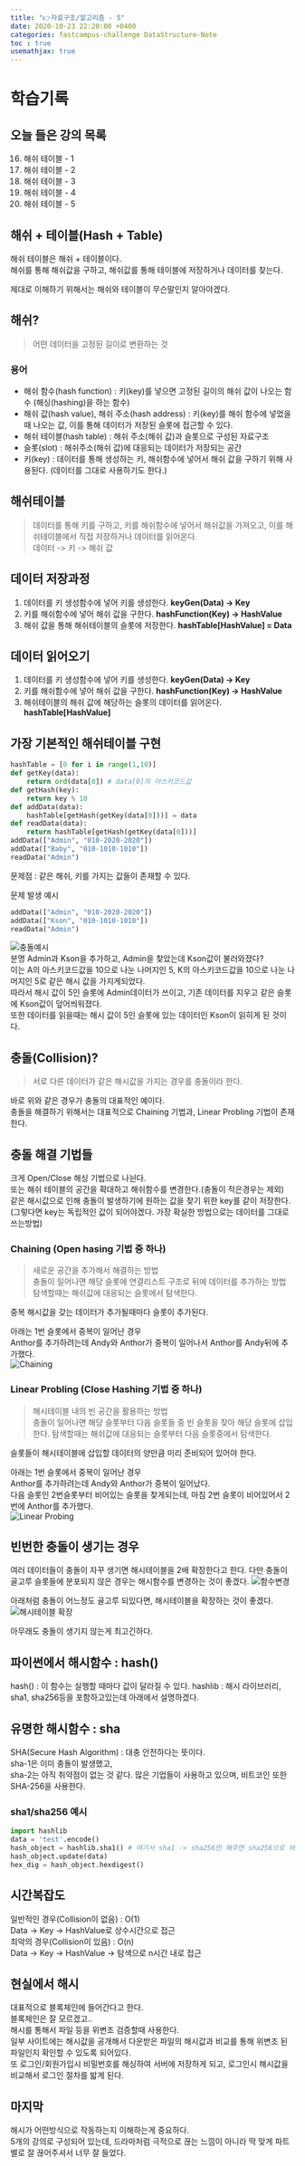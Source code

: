 ```yaml
---
title: "👉자료구조/알고리즘 - 5"
date: 2020-10-23 22:20:00 +0400
categories: fastcampus-challenge DataStructure-Note
toc : true
usemathjax: true
---
```

# 학습기록

## 오늘 들은 강의 목록
16. 해쉬 테이블 - 1
17. 해쉬 테이블 - 2
18. 해쉬 테이블 - 3
19. 해쉬 테이블 - 4
20. 해쉬 테이블 - 5

## 해쉬 + 테이블(Hash + Table)

해쉬 테이블은 해쉬 + 테이블이다.  
해쉬를 통해 해쉬값을 구하고, 해쉬값를 통해 테이블에 저장하거나 데이터를 찾는다.  

제대로 이해하기 위해서는 해쉬와 테이블이 무슨말인지 알아야겠다.

## 해쉬?

> 어떤 데이터을 고정된 길이로 변환하는 것

### 용어

+ 해쉬 함수(hash function) : 키(key)를 넣으면 고정된 길이의 해쉬 값이 나오는 함수 (해싱(hashing)을 하는 함수)
+ 해쉬 값(hash value), 해쉬 주소(hash address) : 키(key)를 해쉬 함수에 넣었을 때 나오는 값, 이를 통해 데이터가 저장된 슬롯에 접근할 수 있다.
+ 해쉬 테이블(hash table) : 해쉬 주소(해쉬 값)과 슬롯으로 구성된 자료구조
+ 슬롯(slot) : 해쉬주소(해쉬 값)에 대응되는 데이터가 저장되는 공간
+ 키(key) : 데이터를 통해 생성하는 키, 해쉬함수에 넣어서 해쉬 값을 구하기 위해 사용된다. (데이터를 그대로 사용하기도 한다.)

## 해쉬테이블

> 데이터를 통해 키를 구하고, 키를 해쉬함수에 넣어서 해쉬값을 가져오고, 이를 해쉬테이블에서 직접 저장하거나 데이터를 읽어온다.  
데이터 -> 키 -> 해쉬 값  

## 데이터 저장과정

1. 데이터를 키 생성함수에 넣어 키를 생성한다. **keyGen(Data) -> Key**
2. 키를 해쉬함수에 넣어 해쉬 값을 구한다. **hashFunction(Key) -> HashValue**
3. 해쉬 값을 통해 해쉬테이블의 슬롯에 저장한다. **hashTable[HashValue] = Data**

## 데이터 읽어오기

1. 데이터를 키 생성함수에 넣어 키를 생성한다. **keyGen(Data) -> Key**
2. 키를 해쉬함수에 넣어 해쉬 값을 구한다. **hashFunction(Key) -> HashValue**
3. 해쉬테이블의 해쉬 값에 해당하는 슬롯의 데이터를 읽어온다. **hashTable[HashValue]**


## 가장 기본적인 해쉬테이블 구현

```py
hashTable = [0 for i in range(1,10)]
def getKey(data):
    return ord(data[0]) # data[0]의 아스키코드값
def getHash(key):
    return key % 10
def addData(data):
    hashTable[getHash(getKey(data[0]))] = data
def readData(data):
    return hashTable[getHash(getKey(data[0]))]
addData(["Admin", "010-2020-2020"])
addData(["Baby", "010-1010-1010"])
readData("Admin")
```

문제점 : 같은 해쉬, 키를 가지는 값들이 존재할 수 있다.  

문제 발생 예시

```py
addData(["Admin", "010-2020-2020"])
addData(["Kson", "010-1010-1010"])
readData("Admin")
```

![충돌예시](/assets/images/fastchallenge/day5/충돌예.PNG)  
분명 Admin과 Kson을 추가하고, Admin을 찾았는데 Kson값이 불러와졌다?  
이는 A의 아스키코드값을 10으로 나눈 나머지인 5, K의 아스키코드값을 10으로 나눈 나머지인 5로 같은 해시 값을 가지게되었다.  
따라서 해시 값이 5인 슬롯에 Admin데이터가 쓰이고, 기존 데이터를 지우고 같은 슬롯에 Kson값이 덮어씌워졌다.  
또한 데이터를 읽을때는 해시 값이 5인 슬롯에 있는 데이터인 Kson이 읽히게 된 것이다.  

## 충돌(Collision)?

> 서로 다른 데이터가 같은 해시값을 가지는 경우를 충돌이라 한다.  

바로 위와 같은 경우가 충돌의 대표적인 예이다.  
충돌을 해결하기 위해서는 대표적으로 Chaining 기법과, Linear Probling 기법이 존재한다.

## 충돌 해결 기법들

크게 Open/Close 해싱 기법으로 나뉜다.  
또는 해쉬 테이블의 공간을 확대하고 해쉬함수를 변경한다.(충돌이 적은경우는 제외)  
같은 해시값으로 인해 충돌이 발생하기에 원하는 값을 찾기 위한 key를 같이 저장한다.  
(그렇다면 key는 독립적인 값이 되어야겠다. 가장 확실한 방법으로는 데이터를 그대로 쓰는방법)

### Chaining (Open hasing 기법 중 하나)

> 새로운 공간을 추가해서 해결하는 방법  
> 충돌이 일어나면 해당 슬롯에 연결리스트 구조로 뒤에 데이터를 추가하는 방법
> 탐색할때는 해쉬값에 대응되는 슬롯에서 탐색한다.

중복 해시값을 갖는 데이터가 추가될때마다 슬롯이 추가된다.  

아래는 1번 슬롯에서 중복이 일어난 경우  
Anthor를 추가하려는데 Andy와 Anthor가 중복이 일어나서 Anthor를 Andy뒤에 추가했다.  
![Chaining](/assets/images/fastchallenge/day5/Chaining예시.PNG)

### Linear Probling (Close Hashing 기법 중 하나)

> 해시테이블 내의 빈 공간을 활용하는 방법  
> 충돌이 일어나면 해당 슬롯부터 다음 슬롯들 중 빈 슬롯을 찾아 해당 슬롯에 삽입한다.
> 탐색할때는 해쉬값에 대응되는 슬롯부터 다음 슬롯중에서 탐색한다.

슬롯들이 해시테이블에 삽입할 데이터의 양만큼 미리 준비되어 있어야 한다.

아래는 1번 슬롯에서 중복이 일어난 경우  
Anthor를 추가하려는데 Andy와 Anthor가 중복이 일어났다.  
다음 슬롯인 2번슬롯부터 비어있는 슬롯을 찾게되는데, 마침 2번 슬롯이 비어있어서 2번에 Anthor를 추가했다.  
![Linear Probing](/assets/images/fastchallenge/day5/LinearProbing예시.PNG)

## 빈번한 충돌이 생기는 경우

여러 데이터들이 충돌이 자꾸 생기면 해시테이블을 2배 확장한다고 한다.
다만 충돌이 골고루 슬롯들에 분포되지 않은 경우는 해시함수를 변경하는 것이 좋겠다.
![함수변경](/assets/images/fastchallenge/day5/해시함수변경.PNG)

아래처럼 충돌이 어느정도 골고루 되있다면, 해시테이블을 확장하는 것이 좋겠다.
![해시테이블 확장](/assets/images/fastchallenge/day5/해시테이블확장.PNG)

아무래도 충돌이 생기지 않는게 최고긴하다.

## 파이썬에서 해시함수 : hash()

hash() : 이 함수는 실행할 때마다 값이 달라질 수 있다.
hashlib : 해시 라이브러리, sha1, sha256등을 포함하고있는데 아래에서 설명하겠다.

## 유명한 해시함수 : sha

SHA(Secure Hash Algorithm) : 대충 안전하다는 뜻이다.  
sha-1은 이미 충돌이 발생했고,  
sha-2는 아직 취약점이 없는 것 같다. 많은 기업들이 사용하고 있으며, 비트코인 또한 SHA-256을 사용한다.

### sha1/sha256 예시

```py
import hashlib
data = 'test'.encode()
hash_object = hashlib.sha1() # 여기서 sha1 -> sha256만 해주면 sha256으로 바뀐다.
hash_object.update(data)
hex_dig = hash_object.hexdigest()
```

## 시간복잡도

일반적인 경우(Collision이 없음) : O(1)  
Data -> Key -> HashValue로 상수시간으로 접근  
최악의 경우(Collision이 있음) : O(n)  
Data -> Key -> HashValue -> 탐색으로 n시간 내로 접근

## 현실에서 해시

대표적으로 블록체인에 들어간다고 한다.  
블록체인은 잘 모르겠고..  
해시를 통해서 파일 등을 위변조 검증할때 사용한다.  
일부 사이트에는 해시값을 공개해서 다운받은 파일의 해시값과 비교를 통해 위변조 된 파일인지 확인할 수 있도록 되어있다.  
또 로그인/회원가입시 비밀번호를 해싱하여 서버에 저장하게 되고, 로그인시 해시값을 비교해서 로그인 절차를 밟게 된다.

## 마지막

해시가 어떤방식으로 작동하는지 이해하는게 중요하다.  
5개의 강의로 구성되어 있는데, 드라마처럼 극적으로 끊는 느낌이 아니라 딱 맞게 파트별로 잘 끊어주셔서 너무 잘 들었다.  